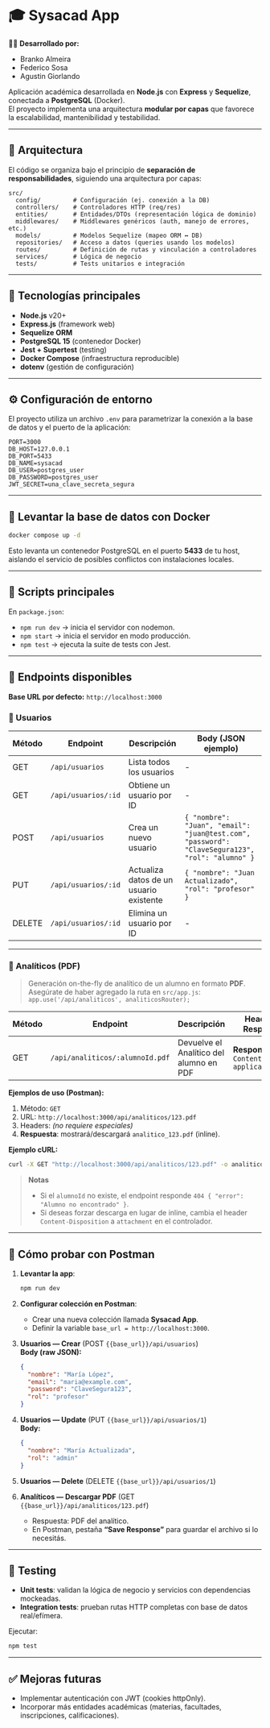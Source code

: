 # 🎓 Sysacad App

👨‍💻 **Desarrollado por:**

- Branko Almeira  
- Federico Sosa  
- Agustin Giorlando  

Aplicación académica desarrollada en **Node.js** con **Express** y **Sequelize**, conectada a **PostgreSQL** (Docker).  
El proyecto implementa una arquitectura **modular por capas** que favorece la escalabilidad, mantenibilidad y testabilidad.

---

## 📂 Arquitectura

El código se organiza bajo el principio de **separación de responsabilidades**, siguiendo una arquitectura por capas:

```
src/
  config/         # Configuración (ej. conexión a la DB)
  controllers/    # Controladores HTTP (req/res)
  entities/       # Entidades/DTOs (representación lógica de dominio)
  middlewares/    # Middlewares genéricos (auth, manejo de errores, etc.)
  models/         # Modelos Sequelize (mapeo ORM ↔ DB)
  repositories/   # Acceso a datos (queries usando los modelos)
  routes/         # Definición de rutas y vinculación a controladores
  services/       # Lógica de negocio
  tests/          # Tests unitarios e integración
```

---

## 🚀 Tecnologías principales

- **Node.js** v20+  
- **Express.js** (framework web)  
- **Sequelize ORM**  
- **PostgreSQL 15** (contenedor Docker)  
- **Jest + Supertest** (testing)  
- **Docker Compose** (infraestructura reproducible)  
- **dotenv** (gestión de configuración)  

---

## ⚙️ Configuración de entorno

El proyecto utiliza un archivo `.env` para parametrizar la conexión a la base de datos y el puerto de la aplicación:

```env
PORT=3000
DB_HOST=127.0.0.1
DB_PORT=5433
DB_NAME=sysacad
DB_USER=postgres_user
DB_PASSWORD=postgres_user
JWT_SECRET=una_clave_secreta_segura
```

---

## 🐳 Levantar la base de datos con Docker

```bash
docker compose up -d
```

Esto levanta un contenedor PostgreSQL en el puerto **5433** de tu host, aislando el servicio de posibles conflictos con instalaciones locales.

---

## 📌 Scripts principales

En `package.json`:

- `npm run dev` → inicia el servidor con nodemon.  
- `npm start` → inicia el servidor en modo producción.  
- `npm test` → ejecuta la suite de tests con Jest.  

---

## 📡 Endpoints disponibles

**Base URL por defecto:** `http://localhost:3000`  

### 👥 Usuarios
| Método | Endpoint            | Descripción                               | Body (JSON ejemplo) |
|--------|---------------------|-------------------------------------------|---------------------|
| GET    | `/api/usuarios`     | Lista todos los usuarios                  | - |
| GET    | `/api/usuarios/:id` | Obtiene un usuario por ID                 | - |
| POST   | `/api/usuarios`     | Crea un nuevo usuario                     | ```{ "nombre": "Juan", "email": "juan@test.com", "password": "ClaveSegura123", "rol": "alumno" }``` |
| PUT    | `/api/usuarios/:id` | Actualiza datos de un usuario existente   | ```{ "nombre": "Juan Actualizado", "rol": "profesor" }``` |
| DELETE | `/api/usuarios/:id` | Elimina un usuario por ID                 | - |

---

### 📄 Analíticos (PDF)

> Generación on-the-fly de analítico de un alumno en formato **PDF**.  
> Asegúrate de haber agregado la ruta en `src/app.js`:  
> `app.use('/api/analiticos', analiticosRouter);`

| Método | Endpoint                          | Descripción                           | Headers / Respuesta |
|--------|-----------------------------------|---------------------------------------|---------------------|
| GET    | `/api/analiticos/:alumnoId.pdf`   | Devuelve el Analítico del alumno en PDF | **Response**: `Content-Type: application/pdf` |

**Ejemplos de uso (Postman):**  
1. Método: `GET`  
2. URL: `http://localhost:3000/api/analiticos/123.pdf`  
3. Headers: *(no requiere especiales)*  
4. **Respuesta**: mostrará/descargará `analitico_123.pdf` (inline).

**Ejemplo cURL:**
```bash
curl -X GET "http://localhost:3000/api/analiticos/123.pdf" -o analitico_123.pdf
```

> **Notas**
> - Si el `alumnoId` no existe, el endpoint responde `404 { "error": "Alumno no encontrado" }`.
> - Si deseas forzar descarga en lugar de inline, cambia el header `Content-Disposition` a `attachment` en el controlador.

---

## 🔎 Cómo probar con Postman

1. **Levantar la app**:  
   ```bash
   npm run dev
   ```

2. **Configurar colección en Postman**:  
   - Crear una nueva colección llamada **Sysacad App**.  
   - Definir la variable `base_url = http://localhost:3000`.  

3. **Usuarios — Crear** (POST `{{base_url}}/api/usuarios`)  
   **Body (raw JSON):**
   ```json
   {
     "nombre": "María López",
     "email": "maria@example.com",
     "password": "ClaveSegura123",
     "rol": "profesor"
   }
   ```

4. **Usuarios — Update** (PUT `{{base_url}}/api/usuarios/1`)  
   **Body:**
   ```json
   {
     "nombre": "María Actualizada",
     "rol": "admin"
   }
   ```

5. **Usuarios — Delete** (DELETE `{{base_url}}/api/usuarios/1`)

6. **Analíticos — Descargar PDF** (GET `{{base_url}}/api/analiticos/123.pdf`)  
   - Respuesta: PDF del analítico.  
   - En Postman, pestaña **“Save Response”** para guardar el archivo si lo necesitás.

---

## 🧪 Testing

- **Unit tests**: validan la lógica de negocio y servicios con dependencias mockeadas.  
- **Integration tests**: prueban rutas HTTP completas con base de datos real/efímera.  

Ejecutar:

```bash
npm test
```

---

## ✅ Mejoras futuras

- Implementar autenticación con JWT (cookies httpOnly).  
- Incorporar más entidades académicas (materias, facultades, inscripciones, calificaciones).  
